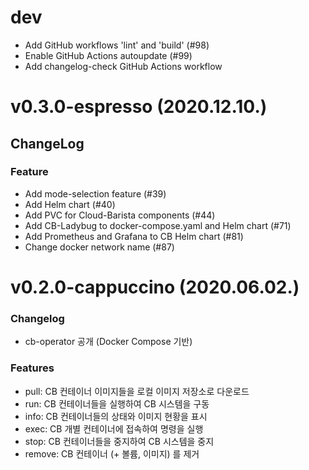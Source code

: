 # dev
- Add GitHub workflows 'lint' and 'build' (#98)
- Enable GitHub Actions autoupdate (#99)
- Add changelog-check GitHub Actions workflow

# v0.3.0-espresso (2020.12.10.)

## ChangeLog

### Feature
- Add mode-selection feature (#39)
- Add Helm chart (#40)
- Add PVC for Cloud-Barista components (#44)
- Add CB-Ladybug to docker-compose.yaml and Helm chart (#71)
- Add Prometheus and Grafana to CB Helm chart (#81)
- Change docker network name (#87)


# v0.2.0-cappuccino (2020.06.02.)

### Changelog
- cb-operator 공개 (Docker Compose 기반)

### Features
- pull: CB 컨테이너 이미지들을 로컬 이미지 저장소로 다운로드
- run: CB 컨테이너들을 실행하여 CB 시스템을 구동
- info: CB 컨테이너들의 상태와 이미지 현황을 표시
- exec: CB 개별 컨테이너에 접속하여 명령을 실행
- stop: CB 컨테이너들을 중지하여 CB 시스템을 중지
- remove: CB 컨테이너 (+ 볼륨, 이미지) 를 제거
